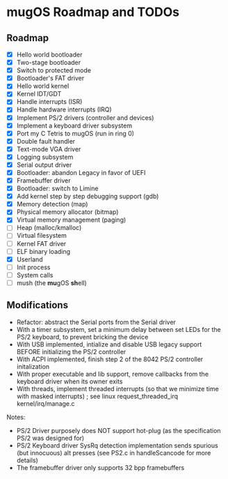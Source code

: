 # mugOS Roadmap and TODOs

## Roadmap

- [X] Hello world bootloader
- [X] Two-stage bootloader
- [X] Switch to protected mode
- [X] Bootloader's FAT driver
- [X] Hello world kernel
- [X] Kernel IDT/GDT
- [X] Handle interrupts (ISR)
- [X] Handle hardware interrupts (IRQ)
- [X] Implement PS/2 drivers (controller and devices)
- [X] Implement a keyboard driver subsystem
- [X] Port my C Tetris to mugOS (run in ring 0)
- [X] Double fault handler
- [X] Text-mode VGA driver
- [X] Logging subsystem
- [X] Serial output driver
- [X] Bootloader: abandon Legacy in favor of UEFI
- [X] Framebuffer driver
- [X] Bootloader: switch to Limine
- [X] Add kernel step by step debugging support (gdb)
- [X] Memory detection (map)
- [X] Physical memory allocator (bitmap)
- [X] Virtual memory management (paging)
- [ ] Heap (malloc/kmalloc)
- [ ] Virtual filesystem
- [ ] Kernel FAT driver
- [ ] ELF binary loading
- [X] Userland
- [ ] Init process
- [ ] System calls
- [ ] mush (the **mu**gOS **sh**ell)

## Modifications

- Refactor: abstract the Serial ports from the Serial driver
- With a timer subsystem, set a minimum delay between set LEDs for the PS/2 keyboard, to prevent bricking the device
- With USB implemented, intialize and disable USB legacy support BEFORE initializing the PS/2 controller
- With ACPI implemented, finish step 2 of the 8042 PS/2 controller initalization
- With proper executable and lib support, remove callbacks from the keyboard driver when its owner exits
- With threads, implement threaded interrupts (so that we minimize time with masked interrupts) ; see linux request_threaded_irq kernel/irq/manage.c

Notes:
- PS/2 Driver purposely does NOT support hot-plug (as the specification PS/2 was designed for)
- PS/2 Keyboard driver SysRq detection implementation sends spurious (but innocuous) alt presses (see PS2.c in handleScancode for more details)
- The framebuffer driver only supports 32 bpp framebuffers

